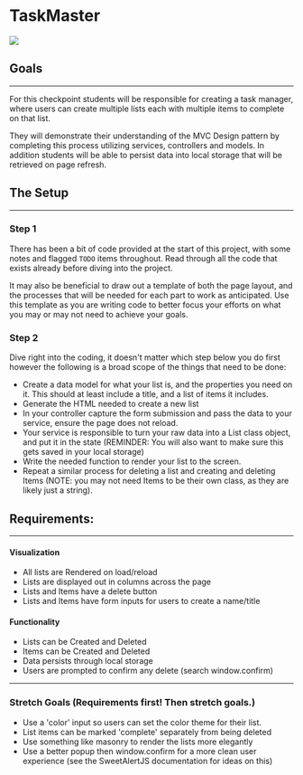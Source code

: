 # TaskMaster

![](https://colterreed.com/wp-content/uploads/2015/10/Abhaken-einer-Todoliste.jpeg)

## Goals
<hr>
For this checkpoint students will be responsible for creating a task manager, where users can create multiple lists each with multiple items to complete on that list. 

They will demonstrate their understanding of the MVC Design pattern by completing this process utilizing services, controllers and models. In addition students will be able to persist data into local storage that will be retrieved on page refresh.

## The Setup
<hr>

### Step 1
There has been a bit of code provided at the start of this project, with some notes and flagged `TODO` items throughout. Read through all the code that exists already before diving into the project.

It may also be beneficial to draw out a template of both the page layout, and the processes that will be needed for each part to work as anticipated. Use this template as you are writing code to better focus your efforts on what you may or may not need to achieve your goals. 

### Step 2
Dive right into the coding, it doesn't matter which step below you do first however the following is a broad scope of the things that need to be done:

- Create a data model for what your list is, and the properties you need on it. This should at least include a title, and a list of items it includes.
- Generate the HTML needed to create a new list
- In your controller capture the form submission and pass the data to your service, ensure the page does not reload.
- Your service is responsible to turn your raw data into a List class object, and put it in the state (REMINDER: You will also want to make sure this gets saved in your local storage)
- Write the needed function to render your list to the screen.
- Repeat a similar process for deleting a list and creating and deleting Items (NOTE: you may not need Items to be their own class, as they are likely just a string).

## Requirements:
<hr>

#### Visualization
- All lists are Rendered on load/reload
- Lists are displayed out in columns across the page
- Lists and Items have a delete button 
- Lists and Items have form inputs for users to create a name/title

#### Functionality
- Lists can be Created and Deleted
- Items can be Created and Deleted
- Data persists through local storage
- Users are prompted to confirm any delete (search window.confirm)

<hr>

### Stretch Goals (Requirements first! Then stretch goals.)
- Use a 'color' input so users can set the color theme for their list.
- List items can be marked 'complete' separately from being deleted
- Use something like masonry to render the lists more elegantly
- Use a better popup then window.confirm for a more clean user experience (see the SweetAlertJS documentation for ideas on this)
